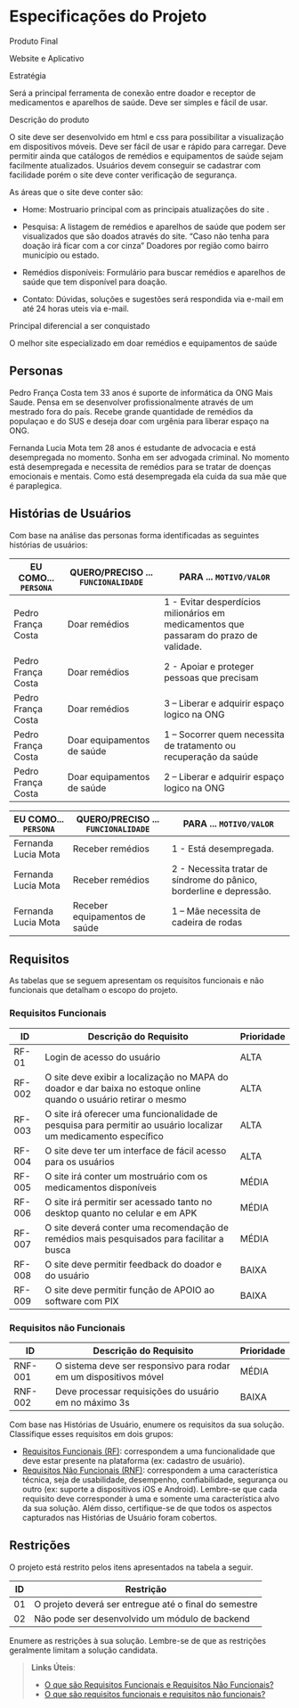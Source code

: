 # Especificações do Projeto
Produto Final

Website e Aplicativo

Estratégia

Será a principal ferramenta de conexão entre doador e receptor de medicamentos e aparelhos de saúde. Deve ser simples e fácil de usar.

Descrição do produto

O site deve ser desenvolvido em html e css para possibilitar a visualização em dispositivos móveis. Deve ser fácil de usar e rápido para carregar. Deve permitir ainda que catálogos de remédios e equipamentos de saúde sejam facilmente atualizados.
Usuários devem conseguir se cadastrar com facilidade porém o site deve conter verificação de segurança. 

As áreas que o site deve conter são:

* Home: Mostruario principal com as principais atualizações do site .

* Pesquisa: A listagem de remédios e aparelhos de saúde que podem ser visualizados que são doados através do site. “Caso não tenha para doação irá ficar com a cor cinza” 
Doadores por região como bairro município ou estado. 

* Remédios disponíveis: Formulário para buscar remédios e aparelhos de saúde que tem disponível para doação.

* Contato: Dúvidas, soluções e sugestões será respondida via e-mail em até 24 horas uteis via e-mail. 

Principal diferencial a ser conquistado

O melhor site especializado em doar remédios e equipamentos de saúde


## Personas

Pedro França Costa tem 33 anos é suporte de informática da ONG Mais Saude. Pensa em se desenvolver profissionalmente através de um mestrado fora do país.
Recebe grande quantidade de remédios da populaçao e do SUS e deseja doar com urgênia para liberar espaço na ONG. 

Fernanda Lucia Mota tem 28 anos é estudante de advocacia e está desempregada no momento. Sonha em ser advogada criminal. No momento está desempregada e necessita de remédios para se tratar de doenças emocionais e mentais. Como está desempregada ela cuida da sua mãe que é paraplegica. 

## Histórias de Usuários

Com base na análise das personas forma identificadas as seguintes histórias de usuários:

|EU COMO... `PERSONA`| QUERO/PRECISO ... `FUNCIONALIDADE` |PARA ... `MOTIVO/VALOR`                 |
|--------------------|------------------------------------|----------------------------------------|
|Pedro França Costa  | Doar remédios                      | 1 - Evitar desperdícios milionários em medicamentos que passaram do prazo de validade.
|Pedro França Costa  | Doar remédios                      | 2 - Apoiar e proteger pessoas que precisam 
|Pedro França Costa  | Doar remédios                      | 3 – Liberar e adquirir espaço logico na ONG
|Pedro França Costa  | Doar equipamentos de saúde         | 1 – Socorrer quem necessita de tratamento ou recuperação da saúde
|Pedro França Costa  | Doar equipamentos de saúde         | 2 – Liberar e adquirir espaço logico na ONG

|EU COMO... `PERSONA` | QUERO/PRECISO ... `FUNCIONALIDADE`|PARA ... `MOTIVO/VALOR`                 |
|---------------------|-----------------------------------|----------------------------------------|
|Fernanda Lucia Mota  | Receber remédios                  | 1 - Está desempregada.
|Fernanda Lucia Mota  | Receber remédios                  | 2 - Necessita tratar de síndrome do pânico, borderline e depressão. 
|Fernanda Lucia Mota  | Receber equipamentos de saúde     | 1 – Mãe necessita de cadeira de rodas
                                                      
## Requisitos

As tabelas que se seguem apresentam os requisitos funcionais e não funcionais que detalham o escopo do projeto.

### Requisitos Funcionais

|ID    | Descrição do Requisito  | Prioridade |
|------|-----------------------------------------|----|
|RF-01| Login de acesso do usuário | ALTA | 
|RF-002| O site deve exibir a localização no MAPA do doador e dar baixa no estoque online quando o usuário retirar o mesmo | ALTA |
|RF-003| O site irá oferecer uma funcionalidade de pesquisa para permitir ao usuário localizar um medicamento específico | ALTA |
|RF-004| O site deve ter um interface de fácil acesso para os usuários | ALTA |
|RF-005| O site irá conter um mostruário com os medicamentos disponíveis | MÉDIA | 
|RF-006| O site irá permitir ser acessado tanto no desktop quanto no celular e em APK | MÉDIA | 
|RF-007| O site deverá conter uma recomendação de remédios mais pesquisados para facilitar a busca | MÉDIA | 
|RF-008| O site deve permitir feedback do doador e do usuário | BAIXA |
|RF-009| O site deve permitir função de APOIO ao software com PIX | BAIXA |

### Requisitos não Funcionais

|ID     | Descrição do Requisito  |Prioridade |
|-------|-------------------------|----|
|RNF-001| O sistema deve ser responsivo para rodar em um dispositivos móvel | MÉDIA | 
|RNF-002| Deve processar requisições do usuário em no máximo 3s |  BAIXA | 

Com base nas Histórias de Usuário, enumere os requisitos da sua solução. Classifique esses requisitos em dois grupos:

- [Requisitos Funcionais
 (RF)](https://pt.wikipedia.org/wiki/Requisito_funcional):
 correspondem a uma funcionalidade que deve estar presente na
  plataforma (ex: cadastro de usuário).
- [Requisitos Não Funcionais
  (RNF)](https://pt.wikipedia.org/wiki/Requisito_n%C3%A3o_funcional):
  correspondem a uma característica técnica, seja de usabilidade,
  desempenho, confiabilidade, segurança ou outro (ex: suporte a
  dispositivos iOS e Android).
Lembre-se que cada requisito deve corresponder à uma e somente uma
característica alvo da sua solução. Além disso, certifique-se de que
todos os aspectos capturados nas Histórias de Usuário foram cobertos.

## Restrições

O projeto está restrito pelos itens apresentados na tabela a seguir.

|ID| Restrição                                             |
|--|-------------------------------------------------------|
|01| O projeto deverá ser entregue até o final do semestre |
|02| Não pode ser desenvolvido um módulo de backend        |


Enumere as restrições à sua solução. Lembre-se de que as restrições geralmente limitam a solução candidata.

> **Links Úteis**:
> - [O que são Requisitos Funcionais e Requisitos Não Funcionais?](https://codificar.com.br/requisitos-funcionais-nao-funcionais/)
> - [O que são requisitos funcionais e requisitos não funcionais?](https://analisederequisitos.com.br/requisitos-funcionais-e-requisitos-nao-funcionais-o-que-sao/)
